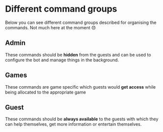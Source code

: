 # Different command groups
Below you can see different command groups described for organising the commands. Not much here at the moment 😞

## Admin
These commands should be **hidden** from the guests and can be used to configure the bot and manage things in the background.

## Games
These commands are game specific which guests would **get access** while being allocated to the appropriate game

## Guest
These commands should be **always available** to the guests with which they can help themselves, get more information or entertain themselves. 